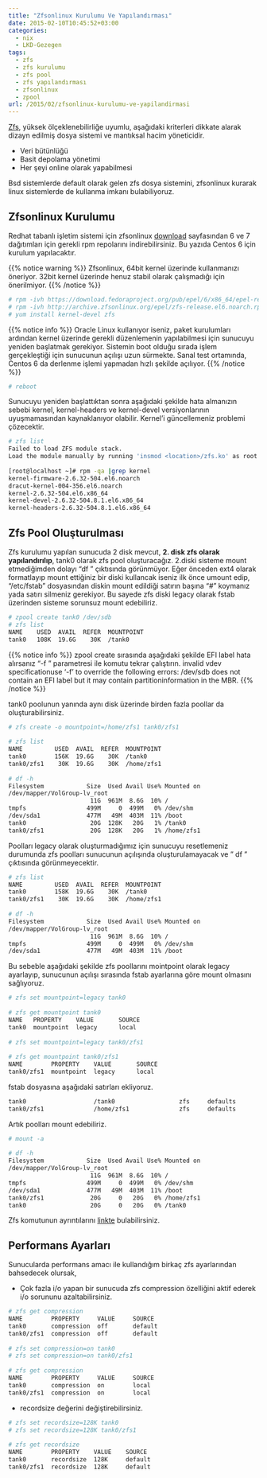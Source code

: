 ```yaml
---
title: "Zfsonlinux Kurulumu Ve Yapılandırması"
date: 2015-02-10T10:45:52+03:00
categories:
  - nix
  - LKD-Gezegen
tags:
  - zfs
  - zfs kurulumu
  - zfs pool
  - zfs yapılandırması
  - zfsonlinux
  - zpool
url: /2015/02/zfsonlinux-kurulumu-ve-yapilandirmasi
---
```

[Zfs](http://en.wikipedia.org/wiki/ZFS), yüksek ölçeklenebilirliğe uyumlu, aşağıdaki kriterleri dikkate alarak dizayn edilmiş dosya sistemi ve mantıksal hacim yöneticidir.

* Veri bütünlüğü
* Basit depolama yönetimi
* Her şeyi online olarak yapabilmesi

Bsd sistemlerde default olarak gelen zfs dosya sistemini, zfsonlinux kurarak linux sistemlerde de kullanma imkanı bulabiliyoruz.

## Zfsonlinux Kurulumu

Redhat tabanlı işletim sistemi için zfsonlinux [download](http://zfsonlinux.org/epel.html) sayfasından 6 ve 7 dağıtımları için gerekli rpm repolarını indirebilirsiniz. Bu yazıda Centos 6 için kurulum yapılacaktır.

{{% notice warning %}}
Zfsonlinux, 64bit kernel üzerinde kullanmanızı öneriyor. 32bit kernel üzerinde henuz stabil olarak çalışmadığı için önerilmiyor.
{{% /notice %}}

```sh
# rpm -ivh https://download.fedoraproject.org/pub/epel/6/x86_64/epel-release-6-8.noarch.rpm
# rpm -ivh http://archive.zfsonlinux.org/epel/zfs-release.el6.noarch.rpm
# yum install kernel-devel zfs
```

{{% notice info %}}
Oracle Linux kullanıyor iseniz, paket kurulumları ardından kernel üzerinde gerekli düzenlemenin yapılabilmesi için sunucuyu yeniden başlatmak gerekiyor. Sistemin boot olduğu sırada işlem gerçekleştiği için sunucunun açılışı uzun sürmekte. Sanal test ortamında, Centos 6 da derlenme işlemi yapmadan hızlı şekilde açılıyor.
{{% /notice %}}

```sh
# reboot
```

Sunucuyu yeniden başlattıktan sonra aşağıdaki şekilde hata almanızın sebebi  kernel, kernel-headers ve kernel-devel versiyonlarının uyuşmamasından kaynaklanıyor olabilir. Kernel’i güncellemeniz problemi çözecektir.

```sh
# zfs list
Failed to load ZFS module stack.
Load the module manually by running 'insmod <location>/zfs.ko' as root.
 
[root@localhost ~]# rpm -qa |grep kernel
kernel-firmware-2.6.32-504.el6.noarch
dracut-kernel-004-356.el6.noarch
kernel-2.6.32-504.el6.x86_64
kernel-devel-2.6.32-504.8.1.el6.x86_64
kernel-headers-2.6.32-504.8.1.el6.x86_64
```

## Zfs Pool Oluşturulması

Zfs kurulumu yapılan sunucuda 2 disk mevcut, __2. disk zfs olarak yapılandırılıp__, tank0 olarak zfs pool oluşturacağız. 2.diski sisteme mount etmediğimden dolayı “df ” çıktısında görünmüyor. Eğer önceden ext4 olarak formatlayıp mount ettiğiniz bir diski kullancak iseniz ilk önce umount edip, “/etc/fstab” dosyasından diskin mount edildiği satırın başına “#” koymanız yada satırı silmeniz gerekiyor. Bu sayede zfs diski legacy olarak fstab üzerinden sisteme sorunsuz mount edebiliriz.

```sh
# zpool create tank0 /dev/sdb 
# zfs list 
NAME    USED  AVAIL  REFER  MOUNTPOINT
tank0   108K  19.6G    30K  /tank0
```

{{% notice info %}}
zpool create sırasında aşağıdaki şekilde EFI label hata alırsanız “-f ” parametresi ile komutu tekrar çalıştırın.
invalid vdev specificationuse ‘-f’ to override the following errors:
/dev/sdb does not contain an EFI label but it may contain partitioninformation in the MBR.
{{% /notice %}}

tank0 poolunun yanında aynı disk üzerinde birden fazla poollar da oluşturabilirsiniz.

```sh
# zfs create -o mountpoint=/home/zfs1 tank0/zfs1
 
# zfs list
NAME         USED  AVAIL  REFER  MOUNTPOINT
tank0        156K  19.6G    30K  /tank0
tank0/zfs1    30K  19.6G    30K  /home/zfs1
 
# df -h
Filesystem            Size  Used Avail Use% Mounted on
/dev/mapper/VolGroup-lv_root
                       11G  961M  8.6G  10% /
tmpfs                 499M     0  499M   0% /dev/shm
/dev/sda1             477M   49M  403M  11% /boot
tank0                  20G  128K   20G   1% /tank0
tank0/zfs1             20G  128K   20G   1% /home/zfs1
```

Poolları legacy olarak oluşturmadığımız için sunucuyu resetlemeniz durumunda zfs poolları sunucunun açılışında oluşturulamayacak ve ” df ” çıktısında görünmeyecektir.

```sh
# zfs list
NAME         USED  AVAIL  REFER  MOUNTPOINT
tank0        158K  19.6G    30K  /tank0
tank0/zfs1    30K  19.6G    30K  /home/zfs1
 
# df -h
Filesystem            Size  Used Avail Use% Mounted on
/dev/mapper/VolGroup-lv_root
                       11G  961M  8.6G  10% /
tmpfs                 499M     0  499M   0% /dev/shm
/dev/sda1             477M   49M  403M  11% /boot
```

Bu sebeble aşağıdaki şekilde zfs poollarını mointpoint olarak legacy ayarlayıp, sunucunun açılışı sırasında fstab ayarlarına göre mount olmasını sağlıyoruz.

```sh
# zfs set mountpoint=legacy tank0
 
# zfs get mountpoint tank0
NAME   PROPERTY    VALUE       SOURCE
tank0  mountpoint  legacy      local
 
# zfs set mountpoint=legacy tank0/zfs1
 
# zfs get mountpoint tank0/zfs1
NAME        PROPERTY    VALUE       SOURCE
tank0/zfs1  mountpoint  legacy      local
```

fstab dosyasına aşağıdaki satırları ekliyoruz.

```sh
tank0                   /tank0                  zfs     defaults        0 0
tank0/zfs1              /home/zfs1              zfs     defaults        0 0
```

Artık poolları mount edebiliriz.

```sh
# mount -a
 
# df -h
Filesystem            Size  Used Avail Use% Mounted on
/dev/mapper/VolGroup-lv_root
                       11G  961M  8.6G  10% /
tmpfs                 499M     0  499M   0% /dev/shm
/dev/sda1             477M   49M  403M  11% /boot
tank0/zfs1             20G     0   20G   0% /home/zfs1
tank0                  20G     0   20G   0% /tank0
```

Zfs komutunun ayrıntılarını [linkte](https://www.freebsd.org/cgi/man.cgi?zfs%288%29) bulabilirsiniz.

## Performans Ayarları

Sunucularda performans amacı ile kullandığım birkaç zfs ayarlarından bahsedecek olursak,

* Çok fazla i/o yapan bir sunucuda zfs compression özelliğini aktif ederek i/o sorununu azaltabilirsiniz.

```sh
# zfs get compression
NAME        PROPERTY     VALUE     SOURCE
tank0       compression  off       default
tank0/zfs1  compression  off       default
 
# zfs set compression=on tank0
# zfs set compression=on tank0/zfs1
 
# zfs get compression
NAME        PROPERTY     VALUE     SOURCE
tank0       compression  on        local
tank0/zfs1  compression  on        local
```

* recordsize değerini değiştirebilirsiniz.

```sh
# zfs set recordsize=128K tank0
# zfs set recordsize=128K tank0/zfs1
 
# zfs get recordsize
NAME        PROPERTY    VALUE    SOURCE
tank0       recordsize  128K     default
tank0/zfs1  recordsize  128K     default
```
